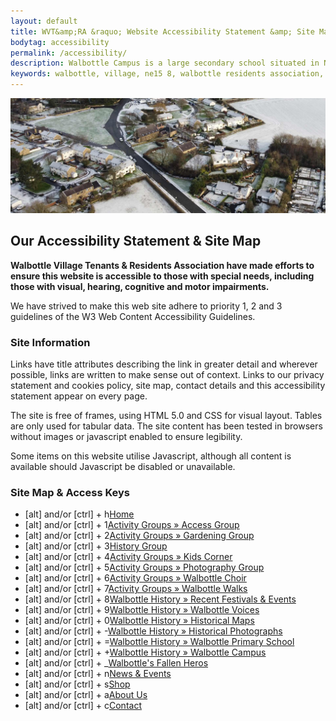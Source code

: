 ```yaml
---
layout: default
title: WVT&amp;RA &raquo; Website Accessibility Statement &amp; Site Map
bodytag: accessibility
permalink: /accessibility/
description: Walbottle Campus is a large secondary school situated in Newcastle, just east of Throckley and north of Walbottle. The school’s origins can be traced back to 1959.
keywords: walbottle, village, ne15 8, walbottle residents association, website, accessibility statement, sitemap, site map, website map
---
```


<div class="container-fluid">
	<div class="row">
		<div class="mastImg">
			<img src="/assets/images/mastheadImg-home.jpg" class="img-responsive" alt="aerial view of Walbottle Village in winter"/>
		</div>
	</div> <!--/row -->
</div> <!-- /container-fluid -->
<div class="container-fluid groups"> <!-- container-fluid -->
	<div class="row"> <!-- row -->
		<div class="col-sm-1 col-xs-0"></div>
		<div class="col-sm-10 col-xs-12 mainPanel">
			<div class="row"> <!-- row -->
				<div class="col-xs-12">
			 		 <h2>Our Accessibility Statement &amp; Site Map</h2>
				</div>
				<div class="col-md-12 col-xs-12 siteMap">
					<p><strong>Walbottle Village Tenants &amp; Residents Association have made efforts to ensure this website is accessible to those with special needs, including those with visual, hearing, cognitive and motor impairments.</strong></p>
					<p>We have strived to make this web site adhere to priority 1, 2 and 3 guidelines of the W3 Web Content Accessibility Guidelines.</p>
					<h3>Site Information</h3>
					<p>Links have title attributes describing the link in greater detail and wherever possible, links are written to make sense out of context. Links to our privacy statement and cookies policy, site map, contact details and this accessibility statement appear on every page.</p>
					<p>The site is free of frames, using HTML 5.0 and CSS for visual layout. Tables are only used for tabular data. The site content has been tested in browsers without images or javascript enabled to ensure legibility.</p>
					<p>Some items on this website utilise Javascript, although all content is available should Javascript be disabled or unavailable.</p>
					<h3>Site Map &amp; Access Keys</h3>
					<ul>
						<li><span>[alt] and/or [ctrl] + h</span><a href="{{ '/' | relative_url}}" title="home page" target="_self" accessKey="h">Home</a></li>
						<li><span>[alt] and/or [ctrl] + 1</span><a href="{{'/actity_groups/access/' | relative_url}}" title="access Group" target="_self" accessKey="1">Activity Groups &raquo; Access Group</a></li>
						<li><span>[alt] and/or [ctrl] + 2</span><a href="{{'/actity_groups/gardening/' | relative_url}}" title="gardening group" target="_self" accessKey="2">Activity Groups &raquo; Gardening Group</a></li>
						<li><span>[alt] and/or [ctrl] + 3</span><a href="{{'/history/' | relative_url}}" title="history group" target="_self" class="ag-history" accessKey="3">History Group</a></li>
						<li><span>[alt] and/or [ctrl] + 4</span><a href="{{'/actity_groups/kids-corner/' | relative_url}}" title="kids corner" target="_self" accessKey="4">Activity Groups &raquo; Kids Corner</a></li>
						<li><span>[alt] and/or [ctrl] + 5</span><a href="{{'/actity_groups/photography_group/' | relative_url}} " title="photography group" target="_self" accessKey="5">Activity Groups &raquo; Photography Group</a></li>
						<li><span>[alt] and/or [ctrl] + 6</span><a href="{{'/actity_groups/choir/' | relative_url}}" title="Walbottle choir group" target="_self" accessKey="6">Activity Groups &raquo; Walbottle Choir</a></li>
						<li><span>[alt] and/or [ctrl] + 7</span><a href="{{'/actity_groups/walbottle_walks/' | relative_url}}" title="Walbottle walks group" target="_self" accessKey="7">Activity Groups &raquo; Walbottle Walks</a></li>
						<li><span>[alt] and/or [ctrl] + 8</span><a href="{{'/history/festivals/' | relative_url}}" title="recent festivals and events in Walbottle" target="_self" accessKey="8">Walbottle History &raquo; Recent Festivals &amp; Events</a></li>
						<li><span>[alt] and/or [ctrl] + 9</span><a href="{{'/history/voices/' | relative_url}}" title="Walbottle Voices" target="_self" accessKey="9">Walbottle History &raquo; Walbottle Voices</a></li>
						<li><span>[alt] and/or [ctrl] + 0</span><a href="{{'/history/maps/' | relative_url}}" title="maps of Walbottle village" target="_self" accessKey="0">Walbottle History &raquo; Historical Maps</a></li>
						<li><span>[alt] and/or [ctrl] + -</span><a href="{{'/actity_groups/photography_group/' | relative_url}}" title="old photographs of Walbottle village" target="_self" accessKey="-">Walbottle History &raquo; Historical Photographs</a></li>
						<li><span>[alt] and/or [ctrl] + =</span><a href="{{'/history/schools/primary/' | relative_url}}" title="about Walbottle primary school" target="_self" accessKey="=">Walbottle History &raquo; Walbottle Primary School</a></li>
						<li><span>[alt] and/or [ctrl] + +</span><a href="{{'/history/schools/walbottle-campus/'|relative_url}}" title="about Walbottle campus" target="_self" accessKey="+">Walbottle History &raquo; Walbottle Campus</a></li>
						<li><span>[alt] and/or [ctrl] + _</span><a href="{{'/history/heros/'|relative_url}}" title="about Walbottle's fallen heros'" target="_self" class="h-heros" accessKey="_">Walbottle's Fallen Heros</a></li>
						<li><span>[alt] and/or [ctrl] + n</span><a href="{{'/news/'|relative_url}}" title="latest news and events" target="_self" accesskey="n">News &amp; Events</a></li>
						<li><span>[alt] and/or [ctrl] + s</span><a href="{{'/shop/'|relative_url}}" title="online shop" target="_self" accesskey="s">Shop</a></li>
						<li><span>[alt] and/or [ctrl] + a</span><a href="{{'/about_us/'|relative_url}}" title="about WVT&R Association" target="_self" accesskey="a">About Us</a></li>
						<li><span>[alt] and/or [ctrl] + c</span><a href="{{'/contact/'|relative_url}}" title="contact WVT&R Association" target="_self" accesskey="c">Contact</a></li>
					</ul>
				</div>
	  		</div><!-- /row -->
		</div>
		<div class="col-sm-1 col-xs-0"></div>
	</div><!-- /row -->
</div><!-- /container-fluid -->
